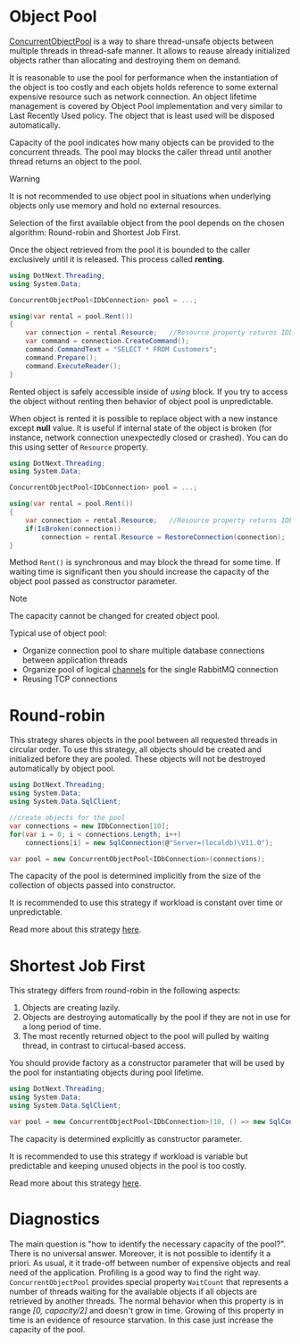 Object Pool
====

[ConcurrentObjectPool](../../api/DotNext.Threading.ConcurrentObjectPool-1.yml) is a way to share thread-unsafe objects between multiple threads in thread-safe manner. It allows to reause already initialized objects rather than allocating and destroying them on demand.

It is reasonable to use the pool for performance when the instantiation of the object is too costly and each objets holds reference to some external expensive resource such as network connection. An object lifetime management is covered by Object Pool implementation and very similar to Last Recently Used policy. The object that is least used will be disposed automatically.

Capacity of the pool indicates how many objects can be provided to the concurrent threads. The pool may blocks the caller thread until another thread returns an object to the pool.

> [!WARNING]
> It is not recommended to use object pool in situations when underlying objects only use memory and hold no external resources. 

Selection of the first available object from the pool depends on the chosen algorithm: Round-robin and Shortest Job First.

Once the object retrieved from the pool it is bounded to the caller exclusively until it is released. This process called **renting**. 

```csharp
using DotNext.Threading;
using System.Data;

ConcurrentObjectPool<IDbConnection> pool = ...;

using(var rental = pool.Rent())
{
    var connection = rental.Resource;   //Resource property returns IDbConnection object from the pool
    var command = connection.CreateCommand();
    command.CommandText = "SELECT * FROM Customers";
    command.Prepare();
    command.ExecuteReader();
}
```

Rented object is safely accessible inside of _using_ block. If you try to access the object without renting then behavior of object pool is unpredictable. 

When object is rented it is possible to replace object with a new instance except **null** value. It is useful if internal state of the object is broken (for instance, network connection unexpectedly closed or crashed). You can do this using setter of `Resource` property.

```csharp
using DotNext.Threading;
using System.Data;

ConcurrentObjectPool<IDbConnection> pool = ...;

using(var rental = pool.Rent())
{
    var connection = rental.Resource;   //Resource property returns IDbConnection object from the pool
    if(IsBroken(connection))
        connection = rental.Resource = RestoreConnection(connection);
}
```

Method `Rent()` is synchronous and may block the thread for some time. If waiting time is significant then you should increase the capacity of the object pool passed as constructor parameter.

> [!NOTE]
> The capacity cannot be changed for created object pool.

Typical use of object pool:
* Organize connection pool to share multiple database connections between application threads
* Organize pool of logical [channels](https://rabbitmq.github.io/rabbitmq-dotnet-client/api/RabbitMQ.Client.IModel.html) for the single RabbitMQ connection
* Reusing TCP connections

# Round-robin
This strategy shares objects in the pool between all requested threads in circular order. To use this strategy, all objects should be created and initialized before they are pooled. These objects will not be destroyed automatically by object pool.

```csharp
using DotNext.Threading;
using System.Data;
using System.Data.SqlClient;

//create objects for the pool
var connections = new IDbConnection[10];
for(var i = 0; i < connections.Length; i++)
    connections[i] = new SqlConnection(@"Server=(localdb)\V11.0");

var pool = new ConcurrentObjectPool<IDbConnection>(connections);
```

The capacity of the pool is determined implicitly from the size of the collection of objects passed into constructor.

It is recommended to use this strategy if workload is constant over time or unpredictable.

Read more about this strategy [here](https://en.wikipedia.org/wiki/Round-robin_scheduling).

# Shortest Job First
This strategy differs from round-robin in the following aspects:
1. Objects are creating lazily.
1. Objects are destroying automatically by the pool if they are not in use for a long period of time.
1. The most recently returned object to the pool will pulled by waiting thread, in contrast to cirtucal-based access.

You should provide factory as a constructor parameter that will be used by the pool for instantiating objects during pool lifetime.

```csharp
using DotNext.Threading;
using System.Data;
using System.Data.SqlClient;

var pool = new ConcurrentObjectPool<IDbConnection>(10, () => new SqlConnection(@"Server=(localdb)\V11.0"));
```

The capacity is determined explicitly as constructor parameter.

It is recommended to use this strategy if workload is variable but predictable and keeping unused objects in the pool is too costly.

Read more about this strategy [here](https://en.wikipedia.org/wiki/Shortest_job_next).

# Diagnostics
The main question is "how to identify the necessary capacity of the pool?". There is no universal answer. Moreover, it is not possible to identify it a priori. As usual, it it trade-off between number of expensive objects and real need of the application. Profiling is a good way to find the right way. `ConcurrentObjectPool` provides special property `WaitCount` that represents a number of threads waiting for the available objects if all objects are retrieved by another threads. The normal behavior when this property is in range _[0, capacity/2]_ and doesn't grow in time. Growing of this property in time is an evidence of resource starvation. In this case just increase the capacity of the pool.